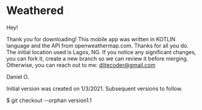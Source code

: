 # Weathered
Hey!

Thank you for downloading!
This mobile app was written in KOTLIN language and the API from openweathermap.com. Thanks for all you do.
The initial location used is Lagos, NG.
If you notice any significant changes, you can fork it, create a new branch so we can review it before merging.
Otherwise, you can reach out to me: dlitecoder@gmail.com

Daniel O.

Initial version was created on 1/3/2021.
Subsequent versions to follow.


$ git checkout --orphan version1.1
